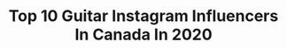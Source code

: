 ---
title: Top 10 Guitar Instagram Influencers In Canada In 2020
description: >-
  Find top guitar Instagram influencers in Canada in 2020. Most popular hashtags: #quarantine #original #guitars #bass.
platform: Instagram
profiles:
  - username: "savageaftermidnight"
    fullname: >-
      S.A.M.
    location: "Canada"
    followers: 16557
    engagement: 265
    commentsToLikes: 0.069998
    id: ck0vythou5p0t0i19vn4txpep
    verified: true
    hashtags: "#itsabouttogetsavage, #chiefs, #whatdatmoufdo, #foodcoma"
  - username: "ajbends"
    fullname: >-
      AJ Rebollo
    location: "Canada"
    followers: 37742
    engagement: 561
    commentsToLikes: 0.020324
    id: ck0tyz54zohlx0i19r3cezchi
    verified: true
    hashtags: "#beautifulobliviontour"
  - username: "colinjcripps"
    fullname: >-
      Colin Cripps
    location: "Canada"
    followers: 5555
    engagement: 767
    commentsToLikes: 0.091866
    id: ck5zxdkrc7tb80i146krlcfwo
    verified: false
    hashtags: "#gibsonsg, #fiestared, #jimcuddy, #fenderguitar"
  - username: "tjwhitelaw"
    fullname: >-
      Tj Whitelaw
    location: "Canada"
    followers: 25471
    engagement: 519
    commentsToLikes: 0.044485
    id: ck0vxzghx1hv70i192hypbo0o
    verified: false
    hashtags: "#toronto, #ideas, #pickup, #hymn"
  - username: "royzivmusic"
    fullname: >-
      Roy Ziv
    location: "Canada"
    followers: 60067
    engagement: 526
    commentsToLikes: 0.023128
    id: ck5bw33sikwow0i119ttg0jr5
    verified: false
    hashtags: "#livelesson, #namm, #guitarlessons, #guitarlicks"
  - username: "manelijamal"
    fullname: >-
      Maneli Jamal
    location: "Canada"
    followers: 38012
    engagement: 168
    commentsToLikes: 0.062305
    id: ck137ymrfdnql0i191d95sbah
    verified: false
    hashtags: "#guitarbrands, #guitarlife, #acousticmusic, #guitarporn"
  - username: "joshtombranmusic"
    fullname: >-
      Joshua Tombran
    location: "Canada"
    followers: 9881
    engagement: 196
    commentsToLikes: 0.125813
    id: ck6ud1r1rim4j0j71uub84vw4
    verified: false
    hashtags: "#akaimpkmini, #chillvibes, #chill, #studio"
  - username: "babakaminiofficial"
    fullname: >-
      Babak Amini
    location: "Canada"
    followers: 178131
    engagement: 869
    commentsToLikes: 0.029334
    id: ck0txailiihj90i19nqnlozxf
    verified: true
    hashtags: "#comingsoon, #artist, #babakaminiofficial, #persianmusic"
  - username: "colerolland"
    fullname: >-
      Cole Rolland
    location: "Canada"
    followers: 121507
    engagement: 476
    commentsToLikes: 0.025181
    id: ck0w4ecwty5z70i196tbfqc5g
    verified: true
    hashtags: "#coffinmeme, #megadeth, #rockband, #dubstep"
  - username: "camila.dmp"
    fullname: >-
      Camila Milla
    location: "Canada"
    followers: 8093
    engagement: 1008
    commentsToLikes: 0.039794
    id: ckapap7smwy700i7824kiviil
    verified: false
    hashtags: "#tabs, #dropbb, #drums, #guitarsdaily"
---